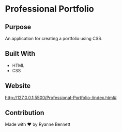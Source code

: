 # Professional Portfolio 

## Purpose
An application for creating a portfolio using CSS. 

## Built With
* HTML
* CSS

## Website
http://127.0.0.1:5500/Professional-Portfolio-/index.html#

## Contribution
Made with ❤️ by Ryanne Bennett

